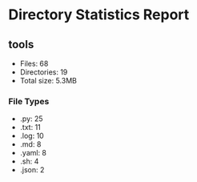 # Directory Statistics Report

## tools

- Files: 68
- Directories: 19
- Total size: 5.3MB

### File Types
- .py: 25
- .txt: 11
- .log: 10
- .md: 8
- .yaml: 8
- .sh: 4
- .json: 2

